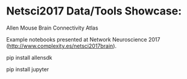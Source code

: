 # Netsci2017 Data/Tools Showcase: 
Allen Mouse Brain Connectivity Atlas

Example notebooks presented at Network Neuroscience 2017 (http://www.complexity.es/netsci2017brain).

pip install allensdk

pip install jupyter
